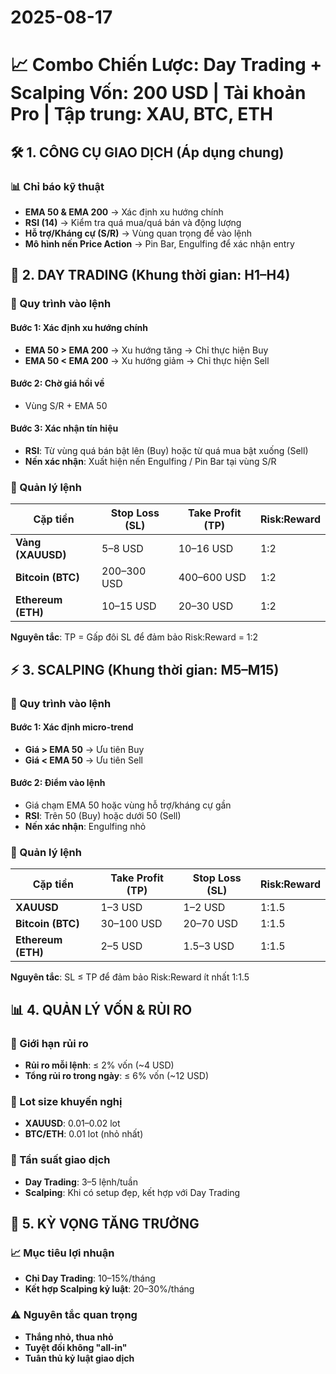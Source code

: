 # 2025-08-17

# 📈 Combo Chiến Lược: Day Trading + Scalping Vốn: 200 USD | Tài khoản Pro | Tập trung: XAU, BTC, ETH

## 🛠️ 1. CÔNG CỤ GIAO DỊCH (Áp dụng chung)

### 📊 Chỉ báo kỹ thuật

- **EMA 50 & EMA 200** → Xác định xu hướng chính
- **RSI (14)** → Kiểm tra quá mua/quá bán và động lượng
- **Hỗ trợ/Kháng cự (S/R)** → Vùng quan trọng để vào lệnh
- **Mô hình nến Price Action** → Pin Bar, Engulfing để xác nhận entry

## 🎯 2. DAY TRADING (Khung thời gian: H1–H4)

### 📌 Quy trình vào lệnh

#### Bước 1: Xác định xu hướng chính

- **EMA 50 > EMA 200** → Xu hướng tăng → Chỉ thực hiện Buy
- **EMA 50 < EMA 200** → Xu hướng giảm → Chỉ thực hiện Sell

#### Bước 2: Chờ giá hồi về

- Vùng S/R + EMA 50

#### Bước 3: Xác nhận tín hiệu

- **RSI**: Từ vùng quá bán bật lên (Buy) hoặc từ quá mua bật xuống (Sell)
- **Nến xác nhận**: Xuất hiện nến Engulfing / Pin Bar tại vùng S/R

### 📌 Quản lý lệnh

| Cặp tiền           | Stop Loss (SL) | Take Profit (TP) | Risk:Reward |
| ------------------ | -------------- | ---------------- | ----------- |
| **Vàng (XAUUSD)**  | 5–8 USD        | 10–16 USD        | 1:2         |
| **Bitcoin (BTC)**  | 200–300 USD    | 400–600 USD      | 1:2         |
| **Ethereum (ETH)** | 10–15 USD      | 20–30 USD        | 1:2         |

**Nguyên tắc**: TP = Gấp đôi SL để đảm bảo Risk:Reward = 1:2

## ⚡ 3. SCALPING (Khung thời gian: M5–M15)

### 📌 Quy trình vào lệnh

#### Bước 1: Xác định micro-trend

- **Giá > EMA 50** → Ưu tiên Buy
- **Giá < EMA 50** → Ưu tiên Sell

#### Bước 2: Điểm vào lệnh

- Giá chạm EMA 50 hoặc vùng hỗ trợ/kháng cự gần
- **RSI**: Trên 50 (Buy) hoặc dưới 50 (Sell)
- **Nến xác nhận**: Engulfing nhỏ

### 📌 Quản lý lệnh

| Cặp tiền           | Take Profit (TP) | Stop Loss (SL) | Risk:Reward |
| ------------------ | ---------------- | -------------- | ----------- |
| **XAUUSD**         | 1–3 USD          | 1–2 USD        | 1:1.5       |
| **Bitcoin (BTC)**  | 30–100 USD       | 20–70 USD      | 1:1.5       |
| **Ethereum (ETH)** | 2–5 USD          | 1.5–3 USD      | 1:1.5       |

**Nguyên tắc**: SL ≤ TP để đảm bảo Risk:Reward ít nhất 1:1.5

## 📊 4. QUẢN LÝ VỐN & RỦI RO

### 🎯 Giới hạn rủi ro

- **Rủi ro mỗi lệnh**: ≤ 2% vốn (~4 USD)
- **Tổng rủi ro trong ngày**: ≤ 6% vốn (~12 USD)

### 📏 Lot size khuyến nghị

- **XAUUSD**: 0.01–0.02 lot
- **BTC/ETH**: 0.01 lot (nhỏ nhất)

### 📅 Tần suất giao dịch

- **Day Trading**: 3–5 lệnh/tuần
- **Scalping**: Khi có setup đẹp, kết hợp với Day Trading

## 🚀 5. KỲ VỌNG TĂNG TRƯỞNG

### 📈 Mục tiêu lợi nhuận

- **Chỉ Day Trading**: 10–15%/tháng
- **Kết hợp Scalping kỷ luật**: 20–30%/tháng

### ⚠️ Nguyên tắc quan trọng

- **Thắng nhỏ, thua nhỏ**
- **Tuyệt đối không "all-in"**
- **Tuân thủ kỷ luật giao dịch**
